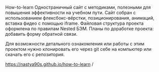 How-to-learn
Одностраничный сайт с методиками, полезными для повышения эффективности на учебном пути. Сайт собран с использованием флексбокс-вёрстки, позиционирования, анимаций, вставка фидео с помощью iframe. Файловая структура проекта оформлена по правилам Nested БЭМ.
Планы по доработке проекта: добавить форму обратной связи.

Для возможности детального ознакомления или работы с этим проектом нужно клонировать его через git себе на компьютер или скачать его с репозитория.

https://nastya90s.github.io/how-to-learn /